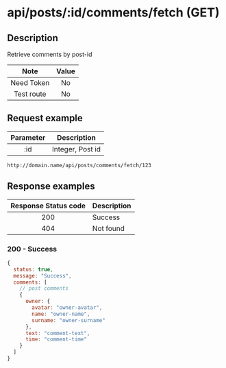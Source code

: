 # api/posts/:id/comments/fetch (GET)

## Description

Retrieve comments by post-id

|    Note    | Value |
| :--------: | :---: |
| Need Token |  No   |
| Test route |  No   |

## Request example

| Parameter | Description      |
| :-------: | ---------------- |
|    :id    | Integer, Post id |

```http
http://domain.name/api/posts/comments/fetch/123
```

## Response examples

| Response Status code | Description |
| :------------------: | ----------- |
|         200          | Success     |
|         404          | Not found   |

### 200 - Success

```js
{
  status: true,
  message: "Success",
  comments: [
    // post comments
    {
      owner: {
        avatar: "owner-avatar",
        name: "owner-name",
        surname: "owner-surname"
      },
      text: "comment-text",
      time: "comment-time"
    }
  ]
}
```
